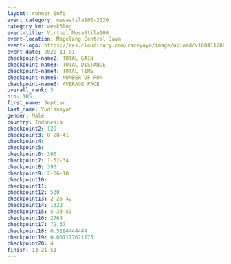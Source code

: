```yaml
--- 
layout: runner-info 
event_category: mesastila100-2020 
category_km: week3log 
event-title: Virtual MesaStila100  
event-location: Magelang Central Java 
event-logo: https://res.cloudinary.com/raceyaya/image/upload/v1604112863/3B3F7463-9336-4572-9F07-069DCA7D2527_ndaoxk.jpg 
event-date: 2020-11-01 
checkpoint-name2: TOTAL GAIN 
checkpoint-name3: TOTAL DISTANCE 
checkpoint-name4: TOTAL TIME 
checkpoint-name5: NUMBER OF RUN 
checkpoint-name6: AVERAGE PACE 
overall_rank: 5
bib: 105
first_name: Septian
last_name: Yudiansyah
gender: Male
country: Indonesia
checkpoint2: 129
checkpoint3: 0-28-41
checkpoint4: 
checkpoint5: 
checkpoint6: 390
checkpoint7: 1-52-34
checkpoint8: 393
checkpoint9: 2-06-10
checkpoint10: 
checkpoint11: 
checkpoint12: 530
checkpoint13: 2-26-42
checkpoint14: 1322
checkpoint15: 5-33-53
checkpoint16: 2764
checkpoint17: 72.37
checkpoint18: 0.5194444444
checkpoint19: 0.007177621175
checkpoint20: 4
finish: 13-21-51
--- 
```

